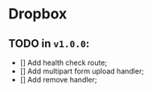 # Dropbox

## TODO in `v1.0.0`:
- [] Add health check route;
- [] Add multipart form upload handler;
- [] Add remove handler;
